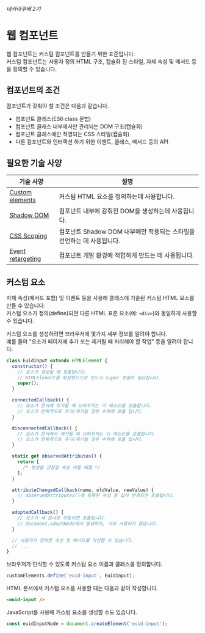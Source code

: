 ###### 네카라쿠배 2기
# 웹 컴포넌트

웹 컴포넌트는 커스텀 컴포넌트를 만들기 위한 표준입니다.  
커스텀 컴포넌트는 사용자 정의 HTML 구조, 캡슐화 된 스타일, 자체 속성 및 메서드 등을 정의할 수 있습니다.

## 컴포넌트의 조건

컴포넌트가 갖춰야 할 조건은 다음과 같습니다.

- 컴포넌트 클래스(ES6 class 문법)
- 컴포넌트 클래스 내부에서만 관리되는 DOM 구조(캡슐화)
- 컴포넌트 클래스에만 적영되는 CSS 스타일(캡슐화)
- 다른 컴포넌트와 인터랙션 하기 위한 이벤트, 클래스, 메서드 등의 API

## 필요한 기술 사양

| 기술 사양 | 설명 |
| --- | --- |
| [Custom elements](https://html.spec.whatwg.org/multipage/custom-elements.html#custom-elements) | 커스텀 HTML 요소를 정의하는데 사용합니다. |
| [Shadow DOM](https://dom.spec.whatwg.org/#shadow-trees) | 컴포넌트 내부에 감춰진 DOM을 생성하는데 사용됩니다. |
| [CSS Scoping](https://drafts.csswg.org/css-scoping/) | 컴포넌트 Shadow DOM 내부에만 적용되는 스타일을 선언하는 데 사용됩니다. |
| [Event retargeting](https://dom.spec.whatwg.org/#retarget) | 컴포넌트 개발 환경에 적합하게 만드는 데 사용됩니다. |

## 커스텀 요소

자체 속성(메서드 포함) 및 이벤트 등을 사용해 클래스에 기술된 커스텀 HTML 요소를 만들 수 있습니다.  
커스텀 요소가 정의(define)되면 다른 HTML 표준 요소(예: `<div>`)와 동일하게 사용할 수 있습니다.

커스텀 요소를 생성하려면 브라우저에 몇가지 세부 정보를 알려야 합니다.  
예를 들어 "요소가 페이지에 추가 또는 제거될 때 처리해야 할 작업" 등을 알려야 합니다.

```js
class EuidInput extends HTMLElement {
  constructor() {
    // 요소가 생성될 때 호출됩니다.
    // HTMLElement를 확장했으므로 반드시 super 호출이 필요합니다.
    super();
  }

  connectedCallback() {
    // 요소가 문서에 추가될 때 브라우저는 이 메소드를 호출합니다.
    // 요소가 반복적으로 추가/제거될 경우 수차례 호출 됩니다.
  }

  disconnectedCallback() {
    // 요소가 문서에서 제거될 때 브라우저는 이 메소드를 호출합니다.
    // 요소가 반복적으로 추가/제거될 경우 수차례 호출 됩니다.
  }

  static get observedAttributes() {
    return [
      /* 변경을 관찰할 속성 이름 배열 */
    ];
  }

  attributeChangedCallback(name, oldValue, newValue) {
    // observedAttributes()에 등록된 속성 중 값이 변경되면 호출됩니다.
  }

  adoptedCallback() {
    // 요소가 새 문서로 이동되면 호출됩니다.
    // document.adoptNode에서 발생하며, 거의 사용되지 않습니다.
  }

  // 사용자가 정의한 속성 및 메서드를 작성할 수 있습니다.
  // ...
}
```

브라우저가 인식할 수 있도록 커스텀 요소 이름과 클래스를 정의합니다.

```js
customElements.define('euid-input', EuidInput);
```

HTML 문서에서 커스텀 요소를 사용할 때는 다음과 같이 작성합니다.

```html
<euid-input />
```

JavaScript를 사용해 커스텀 요소를 생성할 수도 있습니다.

```js
const euidInputNode = document.createElement('euid-input');
```